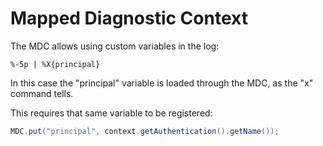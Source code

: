 # Mapped Diagnostic Context

The MDC allows using custom variables in the log:

```text
%-5p | %X{principal}
```

In this case the "principal" variable is loaded through the MDC, as the "x" command tells.

This requires that same variable to be registered:

```java
MDC.put("principal", context.getAuthentication().getName());
```

